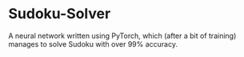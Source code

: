 # Sudoku-Solver

A neural network written using PyTorch, which (after a bit of training) manages to solve Sudoku with over 99% accuracy.
